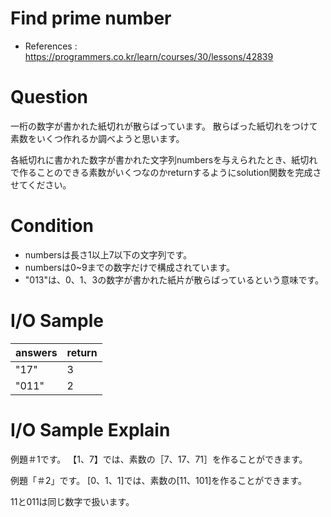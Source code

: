 # Find prime number
- References : https://programmers.co.kr/learn/courses/30/lessons/42839

# Question
一桁の数字が書かれた紙切れが散らばっています。 散らばった紙切れをつけて素数をいくつ作れるか調べようと思います。

各紙切れに書かれた数字が書かれた文字列numbersを与えられたとき、紙切れで作ることのできる素数がいくつなのかreturnするようにsolution関数を完成させてください。

# Condition
- numbersは長さ1以上7以下の文字列です。
- numbersは0~9までの数字だけで構成されています。
- "013"は、0、1、3の数字が書かれた紙片が散らばっているという意味です。

# I/O Sample
|answers|return|
|---|---|
|"17"|3|
|"011"|2|

# I/O Sample Explain
例題＃1です。
【1、7】では、素数の［7、17、71］を作ることができます。

例題「＃2」です。
[0、1、1]では、素数の[11、101]を作ることができます。

11と011は同じ数字で扱います。


<br>